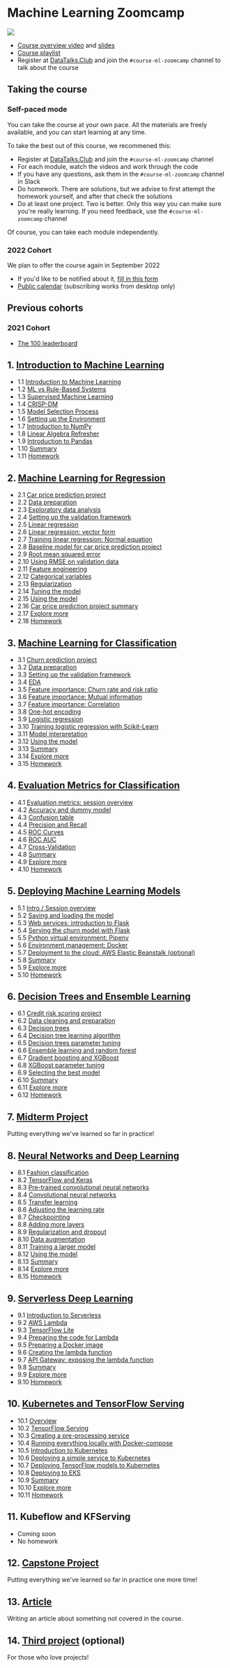 # Machine Learning Zoomcamp

<a href="https://www.youtube.com/playlist?list=PL3MmuxUbc_hIhxl5Ji8t4O6lPAOpHaCLR"><img src="../images/zoomcamp.jpg" /></a>

* [Course overview video](https://www.youtube.com/watch?v=rowoDjPc8HU) and [slides](https://www.slideshare.net/AlexeyGrigorev/ml-zoomcamp-course-overview-and-logistics)
* [Course playlist](https://www.youtube.com/playlist?list=PL3MmuxUbc_hIhxl5Ji8t4O6lPAOpHaCLR)
* Register at [DataTalks.Club](https://DataTalks.Club) and join the `#course-ml-zoomcamp` channel to talk about the course 


## Taking the course

### Self-paced mode

You can take the course at your own pace. All the materials are freely available, and you can start learning at any time.

To take the best out of this course, we recommened this:

* Register at [DataTalks.Club](https://DataTalks.Club) and join the `#course-ml-zoomcamp` channel 
* For each module, watch the videos and work through the code
* If you have any questions, ask them in the `#course-ml-zoomcamp` channel in Slack
* Do homework. There are solutions, but we advise to first attempt the homework yourself, and after that check the solutions
* Do at least one project. Two is better. Only this way you can make sure you're really learning. If you need feedback, use the `#course-ml-zoomcamp` channel

Of course, you can take each module independently.


### 2022 Cohort

We plan to offer the course again in September 2022

* If you'd like to be notified about it, [fill in this form](https://airtable.com/shr6Gz46UZCgJ9l6w)
* [Public calendar](https://calendar.google.com/calendar/?cid=cGtjZ2tkbGc1OG9yb2lxa2Vwc2g4YXMzMmNAZ3JvdXAuY2FsZW5kYXIuZ29vZ2xlLmNvbQ) (subscribing works from desktop only)


## Previous cohorts

### 2021 Cohort

* [The 100 leaderboard](cohorts/2021/leaderboard.md)


## 1. [Introduction to Machine Learning](01-intro/)

- 1.1 [Introduction to Machine Learning](01-intro/01-what-is-ml.md)
- 1.2 [ML vs Rule-Based Systems](01-intro/02-ml-vs-rules.md)
- 1.3 [Supervised Machine Learning](01-intro/03-supervised-ml.md)
- 1.4 [CRISP-DM](01-intro/04-crisp-dm.md)
- 1.5 [Model Selection Process](01-intro/05-model-selection.md)
- 1.6 [Setting up the Environment](01-intro/06-environment.md)
- 1.7 [Introduction to NumPy](01-intro/07-numpy.md)
- 1.8 [Linear Algebra Refresher](01-intro/08-linear-algebra.md)
- 1.9 [Introduction to Pandas](01-intro/09-pandas.md)
- 1.10 [Summary](01-intro/10-summary.md)
- 1.11 [Homework](01-intro/homework.md)

## 2. [Machine Learning for Regression](02-regression/)

- 2.1 [Car price prediction project](02-regression/01-car-price-intro.md)
- 2.2 [Data preparation](02-regression/02-data-preparation.md)
- 2.3 [Exploratory data analysis](02-regression/03-eda.md)
- 2.4 [Setting up the validation framework](02-regression/04-validation-framework.md)
- 2.5 [Linear regression](02-regression/05-linear-regression-simple.md)
- 2.6 [Linear regression: vector form](02-regression/06-linear-regression-vector.md)
- 2.7 [Training linear regression: Normal equation](02-regression/07-linear-regression-training.md)
- 2.8 [Baseline model for car price prediction project](02-regression/08-baseline-model.md)
- 2.9 [Root mean squared error](02-regression/09-rmse.md)
- 2.10 [Using RMSE on validation data](02-regression/10-car-price-validation.md)
- 2.11 [Feature engineering](02-regression/11-feature-engineering.md)
- 2.12 [Categorical variables](02-regression/12-categorical-variables.md)
- 2.13 [Regularization](02-regression/13-regularization.md)
- 2.14 [Tuning the model](02-regression/14-tuning-model.md)
- 2.15 [Using the model](02-regression/15-using-model.md)
- 2.16 [Car price prediction project summary](02-regression/16-summary.md)
- 2.17 [Explore more](02-regression/17-explore-more.md)
- 2.18 [Homework](02-regression/homework.md)


## 3. [Machine Learning for Classification](03-classification/)

- 3.1 [Churn prediction project](03-classification/01-churn-project.md)
- 3.2 [Data preparation](03-classification/02-data-preparation.md)
- 3.3 [Setting up the validation framework](03-classification/03-validation.md)
- 3.4 [EDA](03-classification/04-eda.md)
- 3.5 [Feature importance: Churn rate and risk ratio](03-classification/05-risk.md)
- 3.6 [Feature importance: Mutual information](03-classification/06-mutual-info.md)
- 3.7 [Feature importance: Correlation](03-classification/07-correlation.md)
- 3.8 [One-hot encoding](03-classification/08-ohe.md)
- 3.9 [Logistic regression](03-classification/09-logistic-regression.md)
- 3.10 [Training logistic regression with Scikit-Learn](03-classification/10-training-log-reg.md)
- 3.11 [Model interpretation](03-classification/11-log-reg-interpretation.md)
- 3.12 [Using the model](03-classification/12-using-log-reg.md)
- 3.13 [Summary](03-classification/13-summary.md)
- 3.14 [Explore more](03-classification/14-explore-more.md)
- 3.15 [Homework](03-classification/homework.md)


## 4. [Evaluation Metrics for Classification](04-evaluation/)

- 4.1 [Evaluation metrics: session overview](04-evaluation/01-overview.md)
- 4.2 [Accuracy and dummy model](04-evaluation/02-accuracy.md)
- 4.3 [Confusion table](04-evaluation/03-confusion-table.md)
- 4.4 [Precision and Recall](04-evaluation/04-precision-recall.md)
- 4.5 [ROC Curves](04-evaluation/05-roc.md)
- 4.6 [ROC AUC](04-evaluation/06-auc.md)
- 4.7 [Cross-Validation](04-evaluation/07-cross-validation.md)
- 4.8 [Summary](04-evaluation/08-summary.md)
- 4.9 [Explore more](04-evaluation/09-explore-more.md)
- 4.10 [Homework](04-evaluation/homework.md)


## 5. [Deploying Machine Learning Models](05-deployment/)

- 5.1 [Intro / Session overview](05-deployment/01-intro.md)
- 5.2 [Saving and loading the model](05-deployment/02-pickle.md)
- 5.3 [Web services: introduction to Flask](05-deployment/03-flask-intro.md)
- 5.4 [Serving the churn model with Flask](05-deployment/04-flask-deployment.md)
- 5.5 [Python virtual environment: Pipenv](05-deployment/05-pipenv.md)
- 5.6 [Environment management: Docker](05-deployment/06-docker.md)
- 5.7 [Deployment to the cloud: AWS Elastic Beanstalk (optional)](05-deployment/07-aws-eb.md)
- 5.8 [Summary](05-deployment/08-summary.md)
- 5.9 [Explore more](05-deployment/09-explore-more.md)
- 5.10 [Homework](05-deployment/homework.md)


## 6. [Decision Trees and Ensemble Learning](06-trees/)

- 6.1 [Credit risk scoring project](06-trees/01-credit-risk.md)
- 6.2 [Data cleaning and preparation](06-trees/02-data-prep.md)
- 6.3 [Decision trees](06-trees/03-decision-trees.md)
- 6.4 [Decision tree learning algorithm](06-trees/04-decision-tree-learning.md)
- 6.5 [Decision trees parameter tuning](06-trees/05-decision-tree-tuning.md)
- 6.6 [Ensemble learning and random forest](06-trees/06-random-forest.md)
- 6.7 [Gradient boosting and XGBoost](06-trees/07-boosting.md)
- 6.8 [XGBoost parameter tuning](06-trees/08-xgb-tuning.md)
- 6.9 [Selecting the best model](06-trees/09-final-model.md)
- 6.10 [Summary](06-trees/10-summary.md)
- 6.11 [Explore more](06-trees/11-explore-more.md)
- 6.12 [Homework](06-trees/homework.md)


## 7. [Midterm Project](07-midterm-project/)

Putting everything we've learned so far in practice!


## 8. [Neural Networks and Deep Learning](08-deep-learning/)

- 8.1 [Fashion classification](08-deep-learning/01-fashion-classification.md)
- 8.2 [TensorFlow and Keras](08-deep-learning/02-tensorflow-keras.md)
- 8.3 [Pre-trained convolutional neural networks](08-deep-learning/03-pretrained-models.md)
- 8.4 [Convolutional neural networks](08-deep-learning/04-conv-neural-nets.md)
- 8.5 [Transfer learning](08-deep-learning/05-transfer-learning.md)
- 8.6 [Adjusting the learning rate](08-deep-learning/06-learning-rate.md)
- 8.7 [Checkpointing](08-deep-learning/07-checkpointing.md)
- 8.8 [Adding more layers](08-deep-learning/08-more-layers.md)
- 8.9 [Regularization and dropout](08-deep-learning/09-dropout.md)
- 8.10 [Data augmentation](08-deep-learning/10-augmentation.md)
- 8.11 [Training a larger model](08-deep-learning/11-large-model.md)
- 8.12 [Using the model](08-deep-learning/12-using-model.md)
- 8.13 [Summary](08-deep-learning/13-summary.md)
- 8.14 [Explore more](08-deep-learning/14-explore-more.md)
- 8.15 [Homework](08-deep-learning/homework.md)


## 9. [Serverless Deep Learning](09-serverless/)

- 9.1 [Introduction to Serverless](09-serverless/01-intro.md)
- 9.2 [AWS Lambda](09-serverless/02-aws-lambda.md)
- 9.3 [TensorFlow Lite](09-serverless/03-tensorflow-lite.md)
- 9.4 [Preparing the code for Lambda](09-serverless/04-preparing-code.md)
- 9.5 [Preparing a Docker image](09-serverless/05-docker-image.md)
- 9.6 [Creating the lambda function](09-serverless/06-creating-lambda.md)
- 9.7 [API Gateway: exposing the lambda function](09-serverless/07-api-gateway.md)
- 9.8 [Summary](09-serverless/08-summary.md)
- 9.9 [Explore more](09-serverless/09-explore-more.md)
- 9.10 [Homework](09-serverless/homework.md)


## 10. [Kubernetes and TensorFlow Serving](10-kubernetes/)

- 10.1 [Overview](10-kubernetes/01-overview.md)
- 10.2 [TensorFlow Serving](10-kubernetes/02-tensorflow-serving.md)
- 10.3 [Creating a pre-processing service](10-kubernetes/03-preprocessing.md)
- 10.4 [Running everything locally with Docker-compose](10-kubernetes/04-docker-compose.md)
- 10.5 [Introduction to Kubernetes](10-kubernetes/05-kubernetes-intro.md)
- 10.6 [Deploying a simple service to Kubernetes](10-kubernetes/06-kubernetes-simple-service.md)
- 10.7 [Deploying TensorFlow models to Kubernetes](10-kubernetes/07-kubernetes-tf-serving.md)
- 10.8 [Deploying to EKS](10-kubernetes/08-eks.md)
- 10.9 [Summary](10-kubernetes/09-summary.md)
- 10.10 [Explore more](10-kubernetes/10-explore-more.md)
- 10.11 [Homework](10-kubernetes/homework.md)


## 11. Kubeflow and KFServing

- Coming soon
- No homework


## 12. [Capstone Project](12-capstone/)

Putting everything we've learned so far in practice one more time!

## 13. [Article](13-article/)

Writing an article about something not covered in the course.

## 14. [Third project](14-project) (optional)

For those who love projects!
